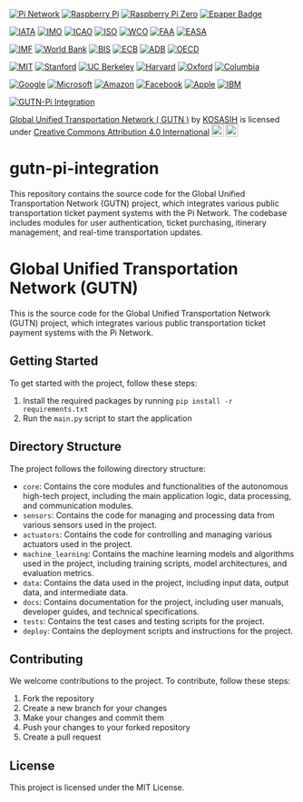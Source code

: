[![Pi Network](https://img.shields.io/badge/Pi%20Network-Pi%20Network-blue.svg)](https://minepi.com/)
[![Raspberry Pi](https://img.shields.io/badge/Raspberry%20Pi-RPi-red.svg)](https://www.raspberrypi.com/)
[![Raspberry Pi Zero](https://img.shields.io/badge/Raspberry%20Pi%20Zero-RPi%20Zero-green.svg)](https://www.raspberrypi.com/products/raspberry-pi-zero/)
[![Epaper Badge](https://img.shields.io/badge/Epaper%20Badge-Epaper%20Badge-orange.svg)](https://medium.com/coinmonks/building-an-epaper-badge-with-a-raspberry-pi-zero-e4b98b3311c3) 

<!-- International Transportation Organizations -->
[![IATA](https://img.shields.io/badge/IATA-Transportation-blue.svg)](https://www.iata.org/)
[![IMO](https://img.shields.io/badge/IMO-Maritime-blue.svg)](https://www.imo.org/)
[![ICAO](https://img.shields.io/badge/ICAO-Aviation-blue.svg)](https://www.icao.int/)
[![ISO](https://img.shields.io/badge/ISO-Standardization-blue.svg)](https://www.iso.org/)
[![WCO](https://img.shields.io/badge/WCO-Customs-blue.svg)](https://www.wcoomd.org/)
[![FAA](https://img.shields.io/badge/FAA-Aviation-blue.svg)](https://www.faa.gov/)
[![EASA](https://img.shields.io/badge/EASA-Aviation-blue.svg)](https://www.easa.europa.eu/)

<!-- International Finance Organizations -->
[![IMF](https://img.shields.io/badge/IMF-Finance-blue.svg)](https://www.imf.org/)
[![World Bank](https://img.shields.io/badge/World%20Bank-Finance-blue.svg)](https://www.worldbank.org/)
[![BIS](https://img.shields.io/badge/BIS-Finance-blue.svg)](https://www.bis.org/)
[![ECB](https://img.shields.io/badge/ECB-Finance-blue.svg)](https://www.ecb.europa.eu/)
[![ADB](https://img.shields.io/badge/ADB-Finance-blue.svg)](https://www.adb.org/)
[![OECD](https://img.shields.io/badge/OECD-Finance-blue.svg)](https://www.oecd.org/)

<!-- Institutions -->
[![MIT](https://img.shields.io/badge/MIT-Education-blue.svg)](https://www.mit.edu/)
[![Stanford](https://img.shields.io/badge/Stanford-Education-blue.svg)](https://www.stanford.edu/)
[![UC Berkeley](https://img.shields.io/badge/UC%20Berkeley-Education-blue.svg)](https://www.berkeley.edu/)
[![Harvard](https://img.shields.io/badge/Harvard-Education-blue.svg)](https://www.harvard.edu/)
[![Oxford](https://img.shields.io/badge/Oxford-Education-blue.svg)](https://www.ox.ac.uk/)
[![Columbia](https://img.shields.io/badge/Columbia-Education-blue.svg)](https://www.columbia.edu/)

<!-- Technology Companies -->
[![Google](https://img.shields.io/badge/Google-Tech-blue.svg)](https://www.google.com/)
[![Microsoft](https://img.shields.io/badge/Microsoft-Tech-blue.svg)](https://www.microsoft.com/)
[![Amazon](https://img.shields.io/badge/Amazon-Tech-blue.svg)](https://www.amazon.com/)
[![Facebook](https://img.shields.io/badge/Facebook-Tech-blue.svg)](https://www.facebook.com/)
[![Apple](https://img.shields.io/badge/Apple-Tech-blue.svg)](https://www.apple.com/)
[![IBM](https://img.shields.io/badge/IBM-Tech-blue.svg)](https://www.ibm.com/)

<!-- Partnership Repos -->
[![GUTN-Pi Integration](https://img.shields.io/badge/GUTN--Pi-Integration-blue.svg)](https://github.com/KOSASIH/gutn-pi-integration)

<p xmlns:cc="http://creativecommons.org/ns#" xmlns:dct="http://purl.org/dc/terms/"><a property="dct:title" rel="cc:attributionURL" href="https://github.com/KOSASIH/gutn-pi-integration">Global Unified Transportation Network ( GUTN )</a> by <a rel="cc:attributionURL dct:creator" property="cc:attributionName" href="https://www.linkedin.com/in/kosasih-81b46b5a">KOSASIH</a> is licensed under <a href="https://creativecommons.org/licenses/by/4.0/?ref=chooser-v1" target="_blank" rel="license noopener noreferrer" style="display:inline-block;">Creative Commons Attribution 4.0 International<img style="height:22px!important;margin-left:3px;vertical-align:text-bottom;" src="https://mirrors.creativecommons.org/presskit/icons/cc.svg?ref=chooser-v1" alt=""><img style="height:22px!important;margin-left:3px;vertical-align:text-bottom;" src="https://mirrors.creativecommons.org/presskit/icons/by.svg?ref=chooser-v1" alt=""></a></p>

# gutn-pi-integration
This repository contains the source code for the Global Unified Transportation Network (GUTN) project, which integrates various public transportation ticket payment systems with the Pi Network. The codebase includes modules for user authentication, ticket purchasing, itinerary management, and real-time transportation updates. 

# Global Unified Transportation Network (GUTN)

This is the source code for the Global Unified Transportation Network (GUTN) project, which integrates various public transportation ticket payment systems with the Pi Network.

## Getting Started

To get started with the project, follow these steps:

1. Install the required packages by running `pip install -r requirements.txt`
2. Run the `main.py` script to start the application

## Directory Structure

The project follows the following directory structure:

- `core`: Contains the core modules and functionalities of the autonomous high-tech project, including the main application logic, data processing, and communication modules.
- `sensors`: Contains the code for managing and processing data from various sensors used in the project.
- `actuators`: Contains the code for controlling and managing various actuators used in the project.
- `machine_learning`: Contains the machine learning models and algorithms used in the project, including training scripts, model architectures, and evaluation metrics.
- `data`: Contains the data used in the project, including input data, output data, and intermediate data.
- `docs`: Contains documentation for the project, including user manuals, developer guides, and technical specifications.
- `tests`: Contains the test cases and testing scripts for the project.
- `deploy`: Contains the deployment scripts and instructions for the project.

## Contributing

We welcome contributions to the project. To contribute, follow these steps:

1. Fork the repository
2. Create a new branch for your changes
3. Make your changes and commit them
4. Push your changes to your forked repository
5. Create a pull request

## License

This project is licensed under the MIT License.
